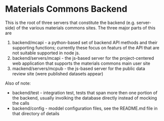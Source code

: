 Materials Commons Backend
=========================

This is the root of three servers that constitute the backend (e.g. server-side) of
the various materials commons sites. The three major parts of this are

1. backend/mcapi - a python-based set of backend API methods and their supporting
functions; currently these focus on featurs of the API that are not suitable 
supported in node js.
2. backend/servers/mcapi - the js-based server for the project-centered 
web application that supports the materials commons main user site
3. mackend/servers/mcpub - the js-based server for the public data review
site (were published datasets appear)

Also of note:
* backend/test - integration test, tests that span more then one portion of
the backend, usually involking the database directly instead of mocking the calls
* backend/config - moddel configuration files, see the README.md file in that
directory of details

